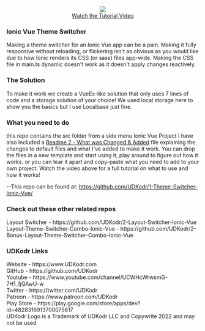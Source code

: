 <div align="center">
<a href="https://youtu.be/5BE3EksCj3c" rel="nofollow">
  <img src="https://github.com/UDKodr/1-THeme-Switcher-Ionic-Vue/blob/main/src/Images/1-ThemeSwitcher.jpg?raw=true" style="max-width: 100%;">
  </br>Watch the Tutorial Video</a>
  </div>

<h3>Ionic Vue Theme Switcher</h3>
Making a theme switcher for an Ionic Vue app can be a pain. Making it fully responsive without reloading, or flickering isn't as obvious as you would like due to how Ionic renders its CSS (or sass) files app-wide. Making the CSS file in main.ts dynamic doesn't work as it doesn't apply changes reactively.

<h3>The Solution</h3>
To make it work we create a VueEx-like solution that only uses 7 lines of code and a storage solution of your choice! We used local storage here to show you the basics but I use Localbase just fine.

<h3>What you need to do</h3>
this repo contains the src folder from a side menu Ionic Vue Project
I have also included a <a href="/Readme 2 - What was Changed & Added.txt">Readme 2 - What was Changed & Added</a> file explaining the changes to default files and what I've added to make it work.
You can drop the files in a new template and start using it, play around to figure out how it works. or you can tear it apart and copy-paste what you need to add to your own project.
Watch the video above for a full tutorial on what to use and how it works!

--This repo can be found at:
https://github.com/UDKodr/1-Theme-Switcher-Ionic-Vue/

<h3>Check out these other related repos</h3>
Layout Switcher - https://github.com/UDKodr/2-Layout-Switcher-Ionic-Vue
Layout-Theme-Switcher-Combo-Ionic-Vue - https://github.com/UDKodr/2-Bonus-Layout-Theme-Switcher-Combo-Ionic-Vue

<h3>UDKodr Links</h3>
Website - https://www.UDKodr.com</br>
GitHub - https://github.com/UDKodr</br>
Youtube - https://www.youtube.com/channel/UCWHcWrwsmG-7H1_fjQAwU-w</br>
Twitter - https://twitter.com/UDKodr</br>
Patreon - https://www.patreon.com/UDKodr</br>
Play Store - https://play.google.com/store/apps/dev?id=4828316913700075617</br>
UDKodr Logo is a Trademark of UDKodr LLC and Copywrite 2022 and may not be used

